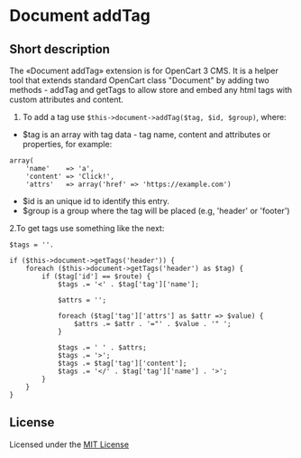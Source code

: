# Document addTag

## Short description
The «Document addTag» extension is for OpenCart 3 CMS. It is a helper tool that extends standard OpenCart class "Document" by adding two methods - addTag and getTags to allow store and embed any html tags with custom attributes and content.

1. To add a tag use `$this->document->addTag($tag, $id, $group)`, where:
* $tag is an array with tag data - tag name, content and attributes or properties, for example:
```
array(
    'name'    => 'a',
    'content' => 'Click!',
    'attrs'   => array('href' => 'https://example.com')
```
* $id is an unique id to identify this entry.
* $group is a group where the tag will be placed (e.g, 'header' or 'footer')

2.To get tags use something like the next:
```
$tags = ''.

if ($this->document->getTags('header')) {
    foreach ($this->document->getTags('header') as $tag) {
        if ($tag['id'] == $route) {
            $tags .= '<' . $tag['tag']['name'];

            $attrs = '';

            foreach ($tag['tag']['attrs'] as $attr => $value) {
                $attrs .= $attr . '="' . $value . '" ';
            }

            $tags .= ' ' . $attrs;
            $tags .= '>';
            $tags .= $tag['tag']['content'];
            $tags .= '</' . $tag['tag']['name'] . '>';
        }
    }
}
```

## License
Licensed under the [MIT License](https://git.io/JqJxe)

